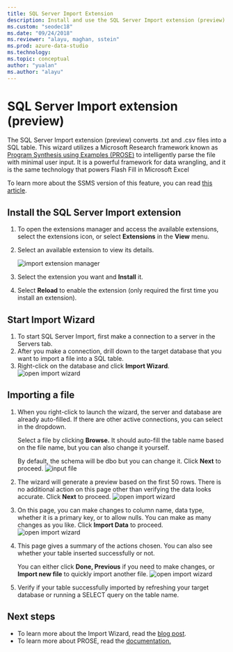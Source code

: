 ```yaml
---
title: SQL Server Import Extension
description: Install and use the SQL Server Import extension (preview) for Azure Data Studio
ms.custom: "seodec18"
ms.date: "09/24/2018"
ms.reviewer: "alayu, maghan, sstein"
ms.prod: azure-data-studio
ms.technology: 
ms.topic: conceptual
author: "yualan"
ms.author: "alayu"
---
```

# SQL Server Import extension (preview)

The SQL Server Import extension (preview) converts .txt and .csv files into a SQL table. This wizard utilizes a Microsoft Research framework known as [Program Synthesis using Examples (PROSE)](https://microsoft.github.io/prose/) to intelligently parse the file with minimal user input. It is a powerful framework for data wrangling, and it is the same technology that powers Flash Fill in Microsoft Excel

To learn more about the SSMS version of this feature, you can read [this article](https://docs.microsoft.com/sql/relational-databases/import-export/import-flat-file-wizard).


## Install the SQL Server Import extension

1. To open the extensions manager and access the available extensions, select the extensions icon, or select **Extensions** in the **View** menu.
2. Select an available extension to view its details.

   ![import extension manager](media/sql-server-import-extension/import-wizard-install.png)

1. Select the extension you want and **Install** it.
2. Select **Reload** to enable the extension (only required the first time you install an extension).

## Start Import Wizard

1. To start SQL Server Import, first make a connection to a server in the Servers tab.
2. After you make a connection, drill down to the target database that you want to import a file into a SQL table.
3. Right-click on the database and click **Import Wizard**.
    ![open import wizard](media/sql-server-import-extension/open-import-wizard.png)

## Importing a file
1. When you right-click to launch the wizard, the server and database are already auto-filled. If there are other active connections, you can select in the dropdown. 
    
    Select a file by clicking **Browse.** It should auto-fill the table name based on the file name, but you can also change it yourself.

    By default, the schema will be dbo but you can change it. Click **Next** to proceed.
    ![input file](media/sql-server-import-extension/import-wizard-input-file.png)
1. The wizard will generate a preview based on the first 50 rows. There is no additional action on this page other than verifying the data looks accurate. Click **Next** to proceed.
    ![open import wizard](media/sql-server-import-extension/import-wizard-preview-data.png)
2. On this page, you can make changes to column name, data type, whether it is a primary key, or to allow nulls. You can make as many changes as you like. Click **Import Data** to proceed.
    ![open import wizard](media/sql-server-import-extension/import-wizard-modify-columns.png)
3. This page gives a summary of the actions chosen. You can also see whether your table inserted successfully or not. 

    You can either click **Done, Previous** if you need to make changes, or **Import new file** to quickly import another file.
    ![open import wizard](media/sql-server-import-extension/import-wizard-summary.png)
1. Verify if your table successfully imported by refreshing your target database or running a SELECT query on the table name.

## Next steps
- To learn more about the Import Wizard, read the [blog post](https://cloudblogs.microsoft.com/sqlserver/2018/08/30/the-august-release-of-sql-operations-studio-is-now-available/).
- To learn more about PROSE, read the [documentation.](https://microsoft.github.io/prose/)
